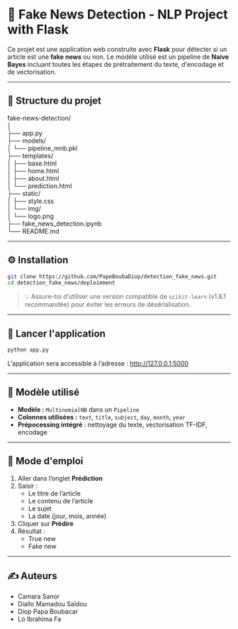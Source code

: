 # 📰 Fake News Detection - NLP Project with Flask

Ce projet est une application web construite avec **Flask** pour détecter si un article est une **fake news** ou non. Le modèle utilisé est un pipeline de **Naive Bayes** incluant toutes les étapes de prétraitement du texte, d'encodage et de vectorisation.


---

## 📁 Structure du projet

fake-news-detection/  
│  
├── app.py  
├── models/  
│   └── pipeline_mnb.pkl  
├── templates/  
│   ├── base.html  
│   ├── home.html  
│   ├── about.html  
│   └── prediction.html  
├── static/  
│   ├── style.css  
│   └── img/  
│       └── logo.png  
├── fake_news_detection.ipynb  
└── README.md  

---

## ⚙️ Installation

```bash
git clone https://github.com/PapeBoubaDiop/detection_fake_news.git
cd detection_fake_news/deploiement

```

> 💡 Assure-toi d’utiliser une version compatible de `scikit-learn` (v1.6.1 recommandée) pour éviter les erreurs de désérialisation.

---

## 🚀 Lancer l'application

```bash
python app.py
```

L'application sera accessible à l’adresse : http://127.0.0.1:5000

---

## 🧠 Modèle utilisé

- **Modèle :** `MultinomialNB` dans un `Pipeline`
- **Colonnes utilisées :** `text`, `title`, `subject`, `day`, `month`, `year`
- **Prépocessing intégré** : nettoyage du texte, vectorisation TF-IDF, encodage

---

## 🧪 Mode d'emploi

1. Aller dans l’onglet **Prédiction**
2. Saisir :
   - Le titre de l’article
   - Le contenu de l’article
   - Le sujet
   - La date (jour, mois, année)
3. Cliquer sur **Prédire**
4. Résultat :
   - True new
   - Fake new

---


## ✍️ Auteurs

- Camara Sanor
- Diallo Mamadou Saïdou
- Diop Papa Boubacar
- Lo Ibrahima Fa

